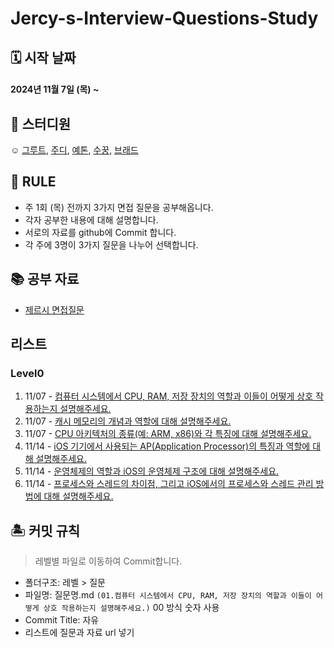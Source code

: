 # Jercy-s-Interview-Questions-Study
## 🗓 시작 날짜
#### 2024년 11월 7일 (목) ~

## 👥 스터디원
☺️ [그루트](https://github.com/Groot-94), [주디](https://github.com/Judy-999), [예톤](https://github.com/yeeton37), [수꿍](https://github.com/Jeon-Minsu), [브래드](https://github.com/bradheo65)

## 🐳 RULE
- 주 1회 (목) 전까지 3가지 면접 질문을 공부해옵니다.
- 각자 공부한 내용에 대해 설명합니다.
- 서로의 자료를 github에 Commit 합니다.
- 각 주에 3명이 3가지 질문을 나누어 선택합니다.
  
## 📚 공부 자료 
- [제르시 면접질문](https://github.com/JeaSungLEE/iOSInterviewquestions?tab=readme-ov-file)

## 리스트
### Level0
1. 11/07 - [컴퓨터 시스템에서 CPU, RAM, 저장 장치의 역할과 이들이 어떻게 상호 작용하는지 설명해주세요.](https://github.com/KTRJB/Jercy-s-Interview-Questions-Study/blob/main/01%20-%20Lv.0/01.%EC%BB%B4%ED%93%A8%ED%84%B0%20%EC%8B%9C%EC%8A%A4%ED%85%9C%EC%97%90%EC%84%9C%20CPU%2C%20RAM%2C%20%EC%A0%80%EC%9E%A5%20%EC%9E%A5%EC%B9%98%EC%9D%98%20%EC%97%AD%ED%95%A0%EA%B3%BC%20%EC%9D%B4%EB%93%A4%EC%9D%B4%20%EC%96%B4%EB%96%BB%EA%B2%8C%20%EC%83%81%ED%98%B8%20%EC%9E%91%EC%9A%A9%ED%95%98%EB%8A%94%EC%A7%80%20%EC%84%A4%EB%AA%85%ED%95%B4%EC%A3%BC%EC%84%B8%EC%9A%94.md)
2. 11/07 - [캐시 메모리의 개념과 역할에 대해 설명해주세요.](https://github.com/KTRJB/Jercy-s-Interview-Questions-Study/blob/main/01%20-%20Lv.0/02.%20%EC%BA%90%EC%8B%9C%20%EB%A9%94%EB%AA%A8%EB%A6%AC%EC%9D%98%20%EA%B0%9C%EB%85%90%EA%B3%BC%20%EC%97%AD%ED%95%A0%EC%97%90%20%EB%8C%80%ED%95%B4%20%EC%84%A4%EB%AA%85%ED%95%B4%EC%A3%BC%EC%84%B8%EC%9A%94.md)
3. 11/07 - [CPU 아키텍처의 종류(예: ARM, x86)와 각 특징에 대해 설명해주세요.](https://github.com/KTRJB/Jercy-s-Interview-Questions-Study/blob/main/01%20-%20Lv.0/03.%20CPU%20%EC%95%84%ED%82%A4%ED%85%8D%EC%B2%98%EC%9D%98%20%EC%A2%85%EB%A5%98(%EC%98%88%3A%20ARM%2C%20x86)%EC%99%80%20%EA%B0%81%20%ED%8A%B9%EC%A7%95.md)
4. 11/14 - [iOS 기기에서 사용되는 AP(Application Processor)의 특징과 역할에 대해 설명해주세요.](https://github.com/KTRJB/Jercy-s-Interview-Questions-Study/blob/main/01%20-%20Lv.0/04.%20iOS%20%EA%B8%B0%EA%B8%B0%EC%97%90%EC%84%9C%20%EC%82%AC%EC%9A%A9%EB%90%98%EB%8A%94%20AP(Application%20Processor)%EC%9D%98%20%ED%8A%B9%EC%A7%95%EA%B3%BC%20%EC%97%AD%ED%95%A0%EC%97%90%20%EB%8C%80%ED%95%B4%20%EC%84%A4%EB%AA%85%ED%95%B4%EC%A3%BC%EC%84%B8%EC%9A%94.md)
5. 11/14 - [운영체제의 역할과 iOS의 운영체제 구조에 대해 설명해주세요.]()
6. 11/14 - [프로세스와 스레드의 차이점, 그리고 iOS에서의 프로세스와 스레드 관리 방법에 대해 설명해주세요.]()

## 🏝 커밋 규칙

> 레벨별 파일로 이동하여 Commit합니다.

- 폴더구조: 레벨 > 질문
- 파일명: 질문명.md `(01.컴퓨터 시스템에서 CPU, RAM, 저장 장치의 역할과 이들이 어떻게 상호 작용하는지 설명해주세요.)` 00 방식 숫자 사용
- Commit Title: 자유
- 리스트에 질문과 자료 url 넣기
